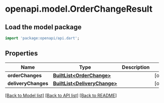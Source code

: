 # openapi.model.OrderChangeResult

## Load the model package
```dart
import 'package:openapi/api.dart';
```

## Properties
Name | Type | Description | Notes
------------ | ------------- | ------------- | -------------
**orderChanges** | [**BuiltList&lt;OrderChange&gt;**](OrderChange.md) |  | [optional] 
**deliveryChanges** | [**BuiltList&lt;DeliveryChange&gt;**](DeliveryChange.md) |  | [optional] 

[[Back to Model list]](../README.md#documentation-for-models) [[Back to API list]](../README.md#documentation-for-api-endpoints) [[Back to README]](../README.md)


